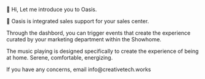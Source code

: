 <p> 👋 Hi, Let me introduce you to Oasis.</p>
<p> 👀 Oasis is integrated sales support for your sales center. </p>
<p> Through the dashbord, you can trigger events that create the experience curated by your marketing department within the Showhome. </p>
<p>The music playing is designed specifically to create the experience of being at home. Serene, comfortable, energizing.</p>
<p> If you have any concerns, email info@creativetech.works</P>
